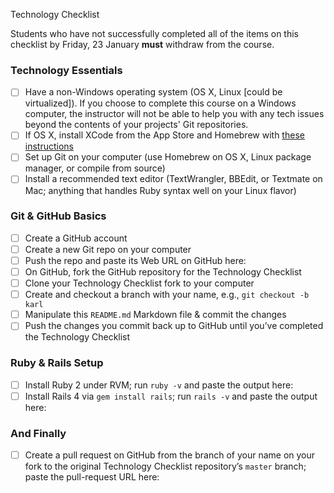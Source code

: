 Technology Checklist

Students who have not successfully completed all of the items on this checklist by Friday, 23 January **must** withdraw from the course.

### Technology Essentials

- [ ] Have a non-Windows operating system (OS X, Linux [could be virtualized]). If you choose to complete this course on a Windows computer, the instructor will not be able to help you with any tech issues beyond the contents of your projects' Git repositories.
- [ ] If OS X, install XCode from the App Store and Homebrew with [these instructions](http://brew.sh/#install)
- [ ] Set up Git on your computer (use Homebrew on OS X, Linux package manager, or compile from source)
- [ ] Install a recommended text editor (TextWrangler, BBEdit, or Textmate on Mac; anything that handles Ruby syntax well on your Linux flavor)

### Git & GitHub Basics
- [ ] Create a GitHub account
- [ ] Create a new Git repo on your computer
- [ ] Push the repo and paste its Web URL on GitHub here:
- [ ] On GitHub, fork the GitHub repository for the Technology Checklist
- [ ] Clone your Technology Checklist fork to your computer
- [ ] Create and checkout a branch with your name, e.g., `git checkout -b karl`
- [ ] Manipulate this `README.md` Markdown file & commit the changes
- [ ] Push the changes you commit back up to GitHub until you’ve completed the Technology Checklist

### Ruby & Rails Setup
- [ ] Install Ruby 2 under RVM; run `ruby -v` and paste the output here:
- [ ] Install Rails 4 via `gem install rails`; run `rails -v` and paste the output here:

### And Finally
- [ ] Create a pull request on GitHub from the branch of your name on your fork to the original Technology Checklist repository’s `master` branch; paste the pull-request URL here:
